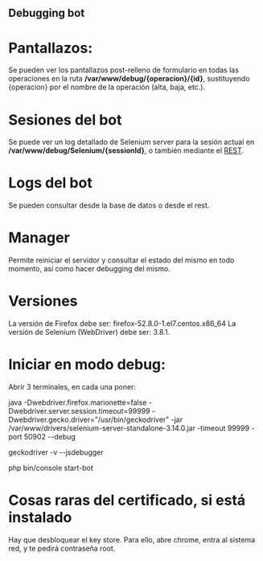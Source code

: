 Debugging bot
-------
Pantallazos:
====
Se pueden ver los pantallazos post-relleno de formulario en todas las operaciones en la ruta 
**/var/www/debug/{operacion}/{id}**, sustituyendo {operacion} por el nombre de la operación (alta, baja, etc.).

Sesiones del bot
=======
Se puede ver un log detallado de Selenium server para la sesión actual en 
**/var/www/debug/Selenium/{sessionId}**, o también mediante el [REST](/rest/bot/logs/selenium/GET.md).

Logs del bot
======
Se pueden consultar desde la base de datos o desde el rest.

Manager 
====
Permite reiniciar el servidor y consultar el estado del mismo en todo momento,
así como hacer debugging del mismo.

Versiones
===
La versión de Firefox debe ser: firefox-52.8.0-1.el7.centos.x86_64
La versión de Selenium (WebDriver) debe ser: 3.8.1.

Iniciar en modo debug:
===
Abrir 3 terminales, en cada una poner:

java -Dwebdriver.firefox.marionette=false -Dwebdriver.server.session.timeout=99999 -Dwebdriver.gecko.driver="/usr/bin/geckodriver" -jar /var/www/drivers/selenium-server-standalone-3.14.0.jar -timeout 99999 -port 50902 --debug


geckodriver -v --jsdebugger

php bin/console start-bot

Cosas raras del certificado, si está instalado
==========
Hay que desbloquear el key store. Para ello, abre chrome, entra al sistema red, y te pedirá contraseña root.